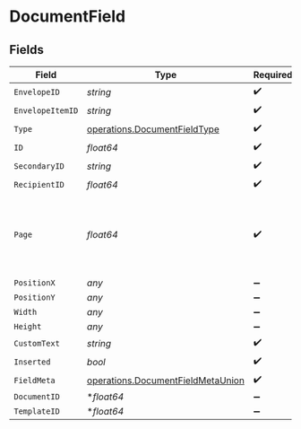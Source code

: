# DocumentField


## Fields

| Field                                                                                  | Type                                                                                   | Required                                                                               | Description                                                                            |
| -------------------------------------------------------------------------------------- | -------------------------------------------------------------------------------------- | -------------------------------------------------------------------------------------- | -------------------------------------------------------------------------------------- |
| `EnvelopeID`                                                                           | *string*                                                                               | :heavy_check_mark:                                                                     | N/A                                                                                    |
| `EnvelopeItemID`                                                                       | *string*                                                                               | :heavy_check_mark:                                                                     | N/A                                                                                    |
| `Type`                                                                                 | [operations.DocumentFieldType](../../models/operations/documentfieldtype.md)           | :heavy_check_mark:                                                                     | N/A                                                                                    |
| `ID`                                                                                   | *float64*                                                                              | :heavy_check_mark:                                                                     | N/A                                                                                    |
| `SecondaryID`                                                                          | *string*                                                                               | :heavy_check_mark:                                                                     | N/A                                                                                    |
| `RecipientID`                                                                          | *float64*                                                                              | :heavy_check_mark:                                                                     | N/A                                                                                    |
| `Page`                                                                                 | *float64*                                                                              | :heavy_check_mark:                                                                     | The page number of the field on the document. Starts from 1.                           |
| `PositionX`                                                                            | *any*                                                                                  | :heavy_minus_sign:                                                                     | N/A                                                                                    |
| `PositionY`                                                                            | *any*                                                                                  | :heavy_minus_sign:                                                                     | N/A                                                                                    |
| `Width`                                                                                | *any*                                                                                  | :heavy_minus_sign:                                                                     | N/A                                                                                    |
| `Height`                                                                               | *any*                                                                                  | :heavy_minus_sign:                                                                     | N/A                                                                                    |
| `CustomText`                                                                           | *string*                                                                               | :heavy_check_mark:                                                                     | N/A                                                                                    |
| `Inserted`                                                                             | *bool*                                                                                 | :heavy_check_mark:                                                                     | N/A                                                                                    |
| `FieldMeta`                                                                            | [operations.DocumentFieldMetaUnion](../../models/operations/documentfieldmetaunion.md) | :heavy_check_mark:                                                                     | N/A                                                                                    |
| `DocumentID`                                                                           | **float64*                                                                             | :heavy_minus_sign:                                                                     | N/A                                                                                    |
| `TemplateID`                                                                           | **float64*                                                                             | :heavy_minus_sign:                                                                     | N/A                                                                                    |